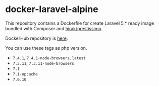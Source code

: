 # docker-laravel-alpine

This repository contains a Dockerfile for create Laravel 5.* ready image bundled with Composer and [hirak/prestissimo](https://github.com/hirak/prestissimo).

DockerHub repository is [here](https://hub.docker.com/r/shufo/laravel-alpine/).

You can use these tags as php version.

- `7.4.1`, `7.4.1-node-browsers`, `latest`
- `7.3.11`, `7.3.11-node-browsers`
- `7.1`
- `7.1-opcache`
- `7.0.10`
